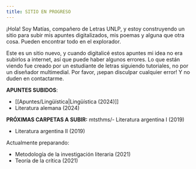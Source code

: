 ```yaml
---
title: SITIO EN PROGRESO
---
```

¡Hola! Soy Matías, compañero de Letras UNLP, y estoy construyendo un sitio para subir mis apuntes digitalizados, mis poemas y alguna que otra cosa. Pueden encontrar todo en el explorador.

Este es un sitio nuevo, y cuando digitalicé estos apuntes mi idea no era subirlos a internet, así que puede haber algunos errores.
Lo que están viendo fue creado por un estudiante de letras siguiendo tutoriales, no por un diseñador multimedial. Por favor, ¡sepan disculpar cualquier error! Y no duden en contactarme. 

**APUNTES SUBIDOS**:
- [[Apuntes/Lingüística|Lingüística (2024)]]
- Literatura alemana (2024)

**PRÓXIMAS CARPETAS A SUBIR:**
mtsthms/- Literatura argentina I (2019)
- Literatura argentina II (2019)

Actualmente preparando:
- Metodología de la investigación literaria (2021)
- Teoría de la crítica (2021)